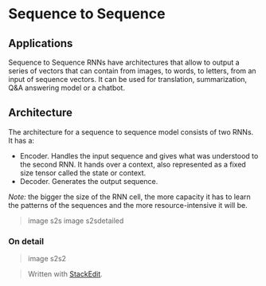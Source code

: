 # Sequence to Sequence


## Applications

Sequence to Sequence RNNs have architectures that allow to output a series of vectors that can contain from images, to words, to letters, from an input of sequence vectors.
It can be used for translation, summarization, Q&A answering model or a chatbot. 


## Architecture

The architecture for a sequence to sequence model consists of two RNNs. It has a:
- Encoder. Handles the input sequence and gives what was understood to the second RNN. It hands over a context, also represented as a fixed size tensor called the state or context.
- Decoder. Generates the output sequence.

*Note:* the bigger the size of the RNN cell, the more capacity it has to learn the patterns of the sequences and the more resource-intensive it will be.

> image s2s
> image s2sdetailed

### On detail

> image s2s2

> Written with [StackEdit](https://stackedit.io/).
<!--stackedit_data:
eyJoaXN0b3J5IjpbLTE0MjU4Nzg3MywxNDE5NjYyNjUyXX0=
-->